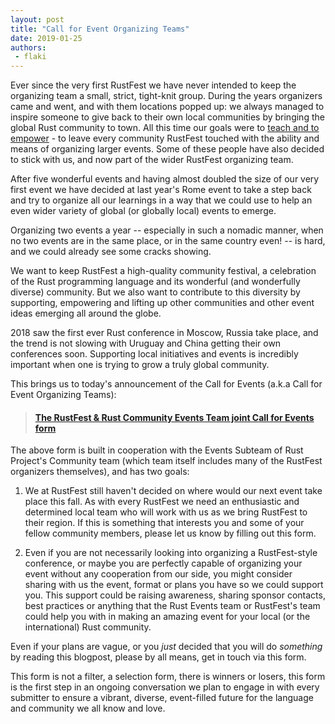 ```yaml
---
layout: post
title: "Call for Event Organizing Teams"
date: 2019-01-25
authors:
 - flaki
---
```

Ever since the very first RustFest we have never intended to keep the organizing team a small, strict, tight-knit group. During the years organizers came and went, and with them locations popped up: we always managed to inspire someone to give back to their own local communities by bringing the global Rust community to town. All this time our goals were to [teach and to empower](https://github.com/rust-community/foss-events-planner) - to leave every community RustFest touched with the ability and means of organizing larger events. Some of these people have also decided to stick with us, and now part of the wider RustFest organizing team.

After five wonderful events and having almost doubled the size of our very first event we have decided at last year's Rome event to take a step back and try to organize all our learnings in a way that we could use to help an even wider variety of global (or globally local) events to emerge.

Organizing two events a year -- especially in such a nomadic manner, when no two events are in the same place, or in the same country even! -- is hard, and we could already see some cracks showing.

We want to keep RustFest a high-quality community festival, a celebration of the Rust programming language and its wonderful (and wonderfully diverse) community. But we also want to contribute to this diversity by supporting, empowering and lifting up other communities and other event ideas emerging all around the globe.

2018 saw the first ever Rust conference in Moscow, Russia take place, and the trend is not slowing with Uruguay and China getting their own conferences soon. Supporting local initiatives and events is incredibly important when one is trying to grow a truly global community.

This brings us to today's announcement of the Call for Events (a.k.a Call for Event Organizing Teams):

> #### [The RustFest & Rust Community Events Team joint Call for Events form](https://docs.google.com/forms/d/1gxAgOl4ug8RhGFmQoRScveLgNigb0Gc8BIX6ZZJLj5I/)

The above form is built in cooperation with the Events Subteam of Rust Project's Community team (which team itself includes many of the RustFest organizers themselves), and has two goals:

1. We at RustFest still haven't decided on where would our next event take place this fall. As with every RustFest we need an enthusiastic and determined local team who will work with us as we bring RustFest to their region. If this is something that interests you and some of your fellow community members, please let us know by filling out this form.

2. Even if you are not necessarily looking into organizing a RustFest-style conference, or maybe you are perfectly capable of organizing your event without any cooperation from our side, you might consider sharing with us the event, format or plans you have so we could support you. This support could be raising awareness, sharing sponsor contacts, best practices or anything that the Rust Events team or RustFest's team could help you with in making an amazing event for your local (or the international) Rust community.

Even if your plans are vague, or you *just* decided that you will do *something* by reading this blogpost, please by all means, get in touch via this form.

This form is not a filter, a selection form, there is winners or losers, this form is the first step in an ongoing conversation we plan to engage in with every submitter to ensure a vibrant, diverse, event-filled future for the language and community we all know and love.
